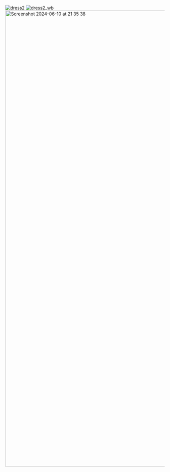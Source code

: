 ![dress2](https://github.com/SofiiaKosovan/Color-Detection/assets/24319912/897b533f-a5b7-4fee-8479-8edcf3363f26)
![dress2_wb](https://github.com/SofiiaKosovan/Color-Detection/assets/24319912/6ac6e9e0-f374-47f6-bf3b-009ebd9b71ab)
<img width="1440" alt="Screenshot 2024-06-10 at 21 35 38" src="https://github.com/SofiiaKosovan/Color-Detection/assets/24319912/fc0875cf-7746-4b2d-be86-3ef16172802c">
